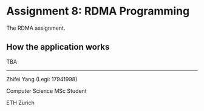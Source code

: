 # Assignment 8: RDMA Programming

The RDMA assignment.

## How the application works

TBA

---
Zhifei Yang (Legi: 17941998)

Computer Science MSc Student

ETH Zürich

